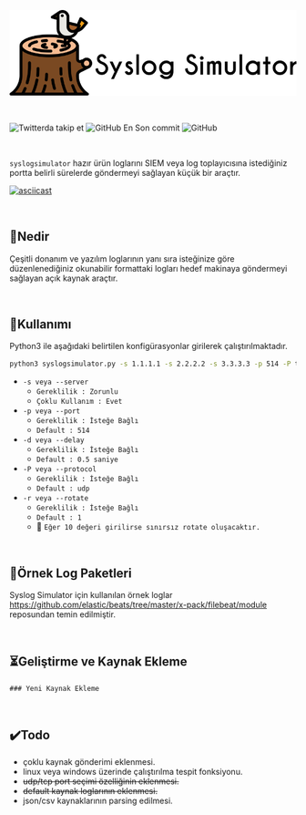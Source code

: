 ![syslog_simulator_logo](/img/logo.png)

<br />

![Twitterda takip et](https://img.shields.io/twitter/follow/enesilhaydin?style=social)
![GitHub En Son commit](https://img.shields.io/github/last-commit/enesilhaydin/syslogsimulator)
![GitHub](https://img.shields.io/github/license/enesilhaydin/syslogsimulator)

<br />

`syslogsimulator` hazır ürün loglarını SIEM veya log toplayıcısına istediğiniz portta belirli sürelerde göndermeyi sağlayan küçük bir araçtır. 
<br />

[![asciicast](https://asciinema.org/a/8k6anolRuL8LXiljXovNij1el.svg)](https://asciinema.org/a/8k6anolRuL8LXiljXovNij1el)

<br />



## 🚀Nedir

Çeşitli donanım ve yazılım loglarının yanı sıra isteğinize göre düzenlenediğiniz okunabilir formattaki logları hedef makinaya göndermeyi sağlayan açık kaynak araçtır.

<br />

## 🔨Kullanımı
Python3 ile aşağıdaki belirtilen konfigürasyonlar girilerek çalıştırılmaktadır.
```bash
python3 syslogsimulator.py -s 1.1.1.1 -s 2.2.2.2 -s 3.3.3.3 -p 514 -P tcp -r 1 -d 0.1
```
 + `-s veya --server` 
    + `Gereklilik : Zorunlu`
    +  `Çoklu Kullanım : Evet`
 + `-p veya --port`
    + `Gereklilik : İsteğe Bağlı`
    + `Default : 514`
 + `-d veya --delay`
    + `Gereklilik : İsteğe Bağlı`
    + `Default : 0.5 saniye`
 + `-P veya --protocol`
    + `Gereklilik : İsteğe Bağlı`
    + `Default : udp`
 + `-r veya --rotate`
    + `Gereklilik : İsteğe Bağlı`
    + `Default : 1`
    + 🔔 `Eğer 10 değeri girilirse sınırsız rotate oluşacaktır.`
    
<br />


## 📰Örnek Log Paketleri

Syslog Simulator için kullanılan örnek loglar https://github.com/elastic/beats/tree/master/x-pack/filebeat/module reposundan temin edilmiştir.

<br />

## ⏳Geliştirme ve Kaynak Ekleme

	### Yeni Kaynak Ekleme
<br />

## ✔️Todo

+ çoklu kaynak gönderimi eklenmesi.
+ linux veya windows üzerinde çalıştırılma tespit fonksiyonu.
+ ~~udp/tcp port seçimi özelliğinin eklenmesi.~~
+ ~~default kaynak loglarının eklenmesi.~~
+ json/csv kaynaklarının parsing edilmesi.
